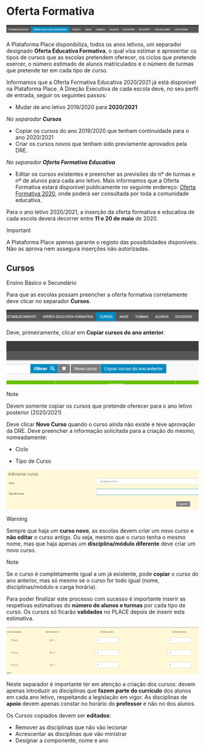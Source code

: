 ﻿# Oferta Formativa

![Ofertaformativa](../../images/Place21/Alunos/ofertaformativa.PNG)

A Plataforma Place disponibiliza, todos os anos letivos, um separador designado **Oferta Educativa Formativa**, o qual visa estimar e apresentar os tipos de cursos que as escolas pretendem oferecer, os ciclos que pretende exercer, o número estimado de alunos matriculados e o número de turmas que pretende ter em cada tipo de curso. 


Informamos que a Oferta Formativa Educativa 2020/2021 já está disponível na Plataforma Place. A Direção Executiva de cada escola deve, no seu perfil de entrada, seguir os seguintes passos: 
- Mudar de ano letivo 2019/2020 para **2020/2021**

*No separador **Cursos***

- Copiar os cursos do ano 2019/2020 que tenham continuidade para o ano 2020/2021
- Criar os cursos novos que tenham sido previamente aprovados pela DRE.

*No separador **Oferta Formativa Educativa***

- Editar os cursos existentes e preencher as previsões do nº de turmas e nº de alunos para cada ano letivo.
Mais informamos que a Oferta Formativa estará disponível publicamente no seguinte endereço: [Oferta Formativa 2020](http://place.madeira.gov.pt/ofertaformativa/), onde poderá ser consultada por toda a comunidade educativa.


Para o ano letivo 2020/2021, a inserção da oferta formativa e educativa de cada escola deverá decorrer entre **11 e 20 de maio** de 2020.  



> [!IMPORTANT]  
> A Plataforma Place apenas garante o registo das possibilidades disponíveis. Não as aprova nem assegura inserções não autorizadas. 

## Cursos 

Ensino Básico e Secundário

<!--O despacho 5908/2017 criou a experiência piloto do Projeto de Autonomia e Flexibilidade Curricular (PAFC) a decorrer no ano letivo 2017/2018. 

Prevê-se, para o próximo ano letivo, 2018/2019, a entrada em vigor de um novo diploma de alteração do currículo do Ensino Básico e Secundário que incorpora o PACF. Este projeto de diploma tem como objetivo dar autonomia as escolas para uma maior flexibilidade no currículo.
 
Neste enquadramento:

As 10 escolas que iniciaram o PAFC poderão, em 2018/2019, dar continuidade ao mesmo (no 2º, 6º e 8º anos de escolaridade);

As restantes escolas aplicarão as alterações no currículo (novas matrizes) que forem aprovadas e escolherão a forma de organização da gestão flexível do currículo para as suas turmas, nos anos iniciais de curso e ciclo:

- 1º ano

- 5º ano

- 7º ano

- 10º ano

- 1º ano dos cursos profissionais, artísticos especializados e CEFs

> [!NOTE]  
> Nos restantes anos de escolaridade o currículo anterior continua em vigor.


> [!IMPORTANT]  
> A nomenclatura será posteriormente alterada em função da designação definitiva de forma automática.
-->
Para que as escolas possam preencher a oferta formativa corretamente deve clicar no separador **Cursos**.

![Cursos](../../images/Place21/Alunos/cursos.PNG)

Deve, primeiramente, clicar em **Copiar cursos do ano anterior**.

![Copiarcursos](../../images/Place21/Alunos/copiarcursos.PNG)


> [!NOTE]  
> Devem somente copiar os cursos que pretende oferecer para o ano letivo posterior (2020/2021)


Deve clicar **Novo Curso** quando o curso ainda não existe e teve aprovação da DRE. Deve preencher a informação solicitada para a criação do mesmo, nomeadamente:

- Ciclo

- Tipo de Curso 

![Novocurso](../../images/Place21/Alunos/novocurso.PNG)


> [!WARNING]  
> Sempre que haja um **curso novo**, as escolas devem *criar*  um novo curso e **não editar** o curso antigo. Ou seja, mesmo que o curso tenha o mesmo nome, mas que haja apenas um **disciplina/módulo diferente**  deve criar um novo curso.


> [!NOTE]  
> Se o curso é completamente igual a um já existente, pode **copiar** o curso do ano anterior, mas só mesmo se o curso for todo igual (nome, disciplinas/módulo e carga horária).

Para poder finalizar este processo com sucesso é importante inserir as respetivas estimativas do **número de alunos e turmas** por cada tipo de curso. Os cursos só ficarão **validados** no PLACE depois de inserir esta estimativa.   

![Alunoseturmas](../../images/Place21/Alunos/alunoseturmas.PNG)


Neste separador é importante ter em atenção a criação dos cursos: devem apenas introduzir as disciplinas que **fazem parte do currículo** dos alunos em cada ano letivo, respeitando a legislação em vigor. As disciplinas de **apoio** devem apenas constar no horário do **professor** e não no dos alunos. 
 

Os Cursos copiados devem ser **editados**:

- Remover as disciplinas que não vão lecionar 
- Acrescentar as disciplinas que vão ministrar 
- Designar a componente, nome e ano 
